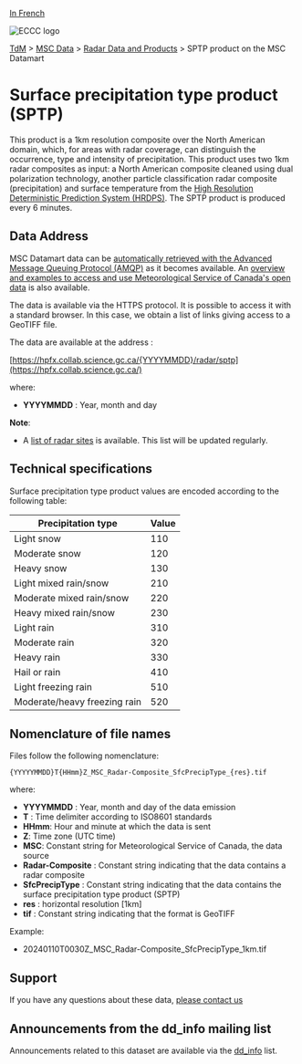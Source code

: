 [In French](readme_radar-sptp-datamart_fr.md)

![ECCC logo](../../img_eccc-logo.png)

[TdM](../../readme_en.md) > [MSC Data](../readme_en.md) > [Radar Data and Products](readme_radar_en.md) > SPTP product on the MSC Datamart

# Surface precipitation type product (SPTP)

This product is a 1km resolution composite over the North American domain, which, for areas with radar coverage, can distinguish the occurrence, type and intensity of precipitation. This product uses two 1km radar composites as input: a North American composite cleaned using dual polarization technology, another particle classification radar composite (precipitation) and surface temperature from the [High Resolution Deterministic Prediction System (HRDPS)](../nwp_hrdps/readme_hrdps_en.md). The SPTP product is produced every 6 minutes.

## Data Address 

MSC Datamart data can be [automatically retrieved with the Advanced Message Queuing Protocol (AMQP)](../../msc-datamart/amqp_en.md) as it becomes available. An [overview and examples to access and use Meteorological Service of Canada's open data](../../usage/readme_en.md) is also available.

The data is available via the HTTPS protocol. It is possible to access it with a standard browser. In this case, we obtain a list of links giving access to a GeoTIFF file.

The data are available at the address :

[https://hpfx.collab.science.gc.ca/{YYYYMMDD}/radar/sptp](https://hpfx.collab.science.gc.ca/)

where:

* __YYYYMMDD__ : Year, month and day

__Note__: 

* A [list of radar sites](https://collaboration.cmc.ec.gc.ca/cmc/cmos/public_doc/msc-data/obs_radar/radars_list.pdf) is available. This list will be updated regularly.

## Technical specifications

Surface precipitation type product values are encoded according to the following table:

| Precipitation type  | Value |
| ------ | ------ |
| Light snow | 110 |
| Moderate snow | 120 | 
| Heavy snow | 130 |
| Light mixed rain/snow | 210 | 
| Moderate mixed rain/snow | 220 |
| Heavy mixed rain/snow | 230 |
| Light rain | 310 | 
| Moderate rain | 320 |
| Heavy rain | 330 | 
| Hail or rain | 410 |
| Light freezing rain | 510 |  
| Moderate/heavy freezing rain | 520 |

## Nomenclature of file names

Files follow the following nomenclature:

`{YYYYYMMDD}T{HHmm}Z_MSC_Radar-Composite_SfcPrecipType_{res}.tif`

where:

* __YYYYMMDD__ : Year, month and day of the data emission
* __T__ : Time delimiter according to ISO8601 standards
* __HHmm__: Hour and minute at which the data is sent
* __Z__: Time zone (UTC time)
* __MSC__: Constant string for Meteorological Service of Canada, the data source
* __Radar-Composite__ : Constant string indicating that the data contains a radar composite
* __SfcPrecipType__ : Constant string indicating that the data contains the surface precipitation type product (SPTP)
* __res__ : horizontal resolution [1km]
* __tif__ : Constant string indicating that the format is GeoTIFF

Example:

* 20240110T0030Z_MSC_Radar-Composite_SfcPrecipType_1km.tif

## Support

If you have any questions about these data, [please contact us](https://meteo.gc.ca/mainmenu/contact_us_e.html)

## Announcements from the dd_info mailing list 

Announcements related to this dataset are available via the [dd_info](https://comm.collab.science.gc.ca/mailman3/postorius/lists/dd_info/) list.
